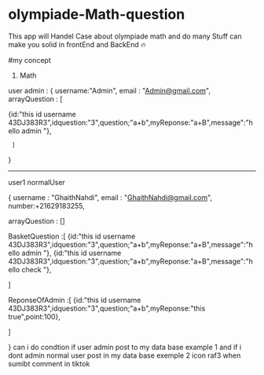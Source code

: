 # olympiade-Math-question
This app will Handel Case about olympiade math and do many Stuff can make you solid in frontEnd and BackEnd  🔥


#my concept 


1) Math 


user admin : 
{
 username:"Admin",
 email : "Admin@gmail.com",
 arrayQuestion : [
  
{id:"this id username 43DJ383R3",idquestion:"3",question;"a+b",myReponse:"a+B",message":"hello admin "},
 
     ]
}


-------------------------------------------------------------------
user1 normalUser

{
username : "GhaithNahdi",
email : "GhaithNahdi@gmail.com",
number:+21629183255,

arrayQuestion : []

BasketQuestion :[
{id:"this id username 43DJ383R3",idquestion:"3",question;"a+b",myReponse:"a+B",message":"hello admin "},
 {id:"this id username 43DJ383R3",idquestion:"3",question;"a+b",myReponse:"a+B",message":"hello check "},
 
]

ReponseOfAdmin :[
{id:"this id username 43DJ383R3",idquestion:"3",question;"a+b",myReponse:"this true",point:100},

]

}
can i do condtion if user admin post to my data base example 1 and if i dont admin normal user post in my data base exemple 2
icon raf3 when sumibt comment in tiktok
